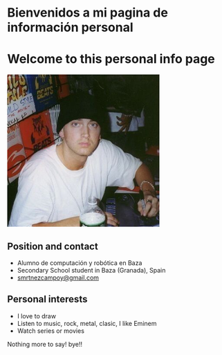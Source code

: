 # Bienvenidos a mi pagina de información personal
# Welcome to this personal info page
![imagen](Eminem.jpeg)
## Position and contact

- Alumno de computación y robótica en Baza
- Secondary School student in Baza (Granada), Spain
- smrtnezcampoy@gmail.com

## Personal interests
- I love to draw
- Listen to music, rock, metal, clasic, I like Eminem
- Watch series or movies

Nothing more to say! bye!!